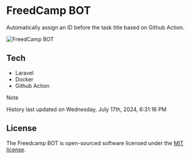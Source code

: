 # FreedCamp BOT

Automatically assign an ID before the task title based on Github Action.

![FreedCamp BOT](https://repository-images.githubusercontent.com/737932867/7d34798b-2680-471c-b089-a78a718d3d6a)

## Tech

- Laravel
- Docker
- Github Action

> [!NOTE]  
> History last updated on Wednesday, July 17th, 2024, 6:31:16 PM

## License

The Freedcamp BOT is open-sourced software licensed under the [MIT license](https://opensource.org/licenses/MIT).
